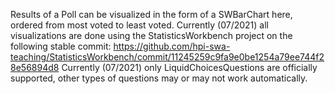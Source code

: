Results of a Poll can be visualized in the form of a SWBarChart here, ordered from most voted to least voted. Currently (07/2021) all visualizations are done using the StatisticsWorkbench project on the following stable commit:
https://github.com/hpi-swa-teaching/StatisticsWorkbench/commit/11245259c9fa9e0be1254a79ee744f28e56894d8
Currently (07/2021) only LiquidChoicesQuestions are officially supported, other types of questions may or may not work automatically.

